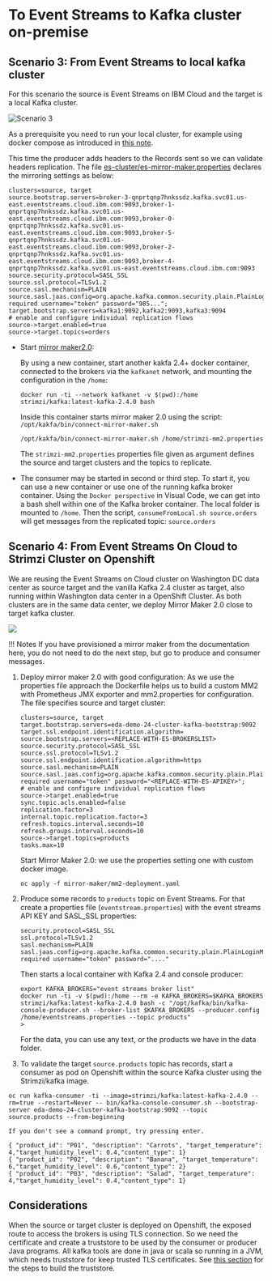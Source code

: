 # To Event Streams to Kafka cluster on-premise

## Scenario 3: From Event Streams to local kafka cluster

For this scenario the source is Event Streams on IBM Cloud and the target is a local Kafka cluster.

![Scenario 3](images/mm2-scen3.png)

As a prerequisite you need to run your local cluster, for example using docker compose as introduced in [this note](dc-local.md).

This time the producer adds headers to the Records sent so we can validate headers replication. The file [es-cluster/es-mirror-maker.properties](https://github.com/jbcodeforce/kp-data-replication/blob/master/mirror-maker-2/es-cluster/es-mirror-maker.properties) declares the mirroring settings as below:

```properties
clusters=source, target
source.bootstrap.servers=broker-3-qnprtqnp7hnkssdz.kafka.svc01.us-east.eventstreams.cloud.ibm.com:9093,broker-1-qnprtqnp7hnkssdz.kafka.svc01.us-east.eventstreams.cloud.ibm.com:9093,broker-0-qnprtqnp7hnkssdz.kafka.svc01.us-east.eventstreams.cloud.ibm.com:9093,broker-5-qnprtqnp7hnkssdz.kafka.svc01.us-east.eventstreams.cloud.ibm.com:9093,broker-2-qnprtqnp7hnkssdz.kafka.svc01.us-east.eventstreams.cloud.ibm.com:9093,broker-4-qnprtqnp7hnkssdz.kafka.svc01.us-east.eventstreams.cloud.ibm.com:9093
source.security.protocol=SASL_SSL
source.ssl.protocol=TLSv1.2
source.sasl.mechanism=PLAIN
source.sasl.jaas.config=org.apache.kafka.common.security.plain.PlainLoginModule required username="token" password="985...";
target.bootstrap.servers=kafka1:9092,kafka2:9093,kafka3:9094
# enable and configure individual replication flows
source->target.enabled=true
source->target.topics=orders
```

* Start [mirror maker2.0](https://cwiki.apache.org/confluence/display/KAFKA/KIP-382%3A+MirrorMaker+2.0):

    By using a new container, start another kakfa 2.4+ docker container, connected to the  brokers via the `kafkanet` network, and mounting the configuration in the `/home`:

    ```shell
    docker run -ti --network kafkanet -v $(pwd):/home strimzi/kafka:latest-kafka-2.4.0 bash
    ```

    Inside this container starts mirror maker 2.0 using the script: `/opt/kakfa/bin/connect-mirror-maker.sh`

    ```shell
    /opt/kakfa/bin/connect-mirror-maker.sh /home/strimzi-mm2.properties
    ```

    The `strimzi-mm2.properties` properties file given as argument defines the source and target clusters and the topics to replicate.

* The consumer may be started in second or third step. To start it, you can use a new container or use one of the running kafka broker container. Using the `Docker perspective` in Visual Code, we can get into a bash shell within one of the Kafka broker container. The local folder is mounted to `/home`. Then the script, `consumeFromLocal.sh source.orders` will get messages from the replicated topic: `source.orders`

## Scenario 4: From Event Streams On Cloud to Strimzi Cluster on Openshift

We are reusing the Event Streams on Cloud cluster on Washington DC data center as source target and the vanilla Kafka 2.4 cluster as target, also running within Washington data center in a OpenShift Cluster. As both clusters are in the same data center, we deploy Mirror Maker 2.0 close to target kafka cluster.

![](images/mm2-test1.png)

!!! Notes
        If you have provisioned a mirror maker from the documentation here, you do not need to do the next step, but go to produce and consumer messages.

1. Deploy mirror maker 2.0 with good configuration: As we use the properties file approach the Dockerfile helps us to build a custom MM2 with Prometheus JMX exporter and mm2.properties for configuration. The file specifies source and target cluster:

    ```properties
    clusters=source, target
    target.bootstrap.servers=eda-demo-24-cluster-kafka-bootstrap:9092
    target.ssl.endpoint.identification.algorithm=
    source.bootstrap.servers=<REPLACE-WITH-ES-BROKERSLIST>
    source.security.protocol=SASL_SSL
    source.ssl.protocol=TLSv1.2
    source.ssl.endpoint.identification.algorithm=https
    source.sasl.mechanism=PLAIN
    source.sasl.jaas.config=org.apache.kafka.common.security.plain.PlainLoginModule required username="token" password="<REPLACE-WITH-ES-APIKEY>";
    # enable and configure individual replication flows
    source->target.enabled=true
    sync.topic.acls.enabled=false
    replication.factor=3
    internal.topic.replication.factor=3
    refresh.topics.interval.seconds=10
    refresh.groups.interval.seconds=10
    source->target.topics=products
    tasks.max=10
    ```

    Start Mirror Maker 2.0: we use the properties setting one with custom docker image.

    ```shell
    oc apply -f mirror-maker/mm2-deployment.yaml
    ```

1. Produce some records to `products` topic on Event Streams. For that create a properties file (`eventstream.properties`) with the event streams API KEY and SASL_SSL properties:

    ```properties
    security.protocol=SASL_SSL
    ssl.protocol=TLSv1.2
    sasl.mechanism=PLAIN
    sasl.jaas.config=org.apache.kafka.common.security.plain.PlainLoginModule required username="token" password="...."
    ```

    Then starts a local container with Kafka 2.4 and console producer:
    
    ```shell
    export KAFKA_BROKERS="event streams broker list"
    docker run -ti -v $(pwd):/home --rm -e KAFKA_BROKERS=$KAFKA_BROKERS strimzi/kafka:latest-kafka-2.4.0 bash -c "/opt/kafka/bin/kafka-console-producer.sh --broker-list $KAFKA_BROKERS --producer.config /home/eventstreams.properties --topic products"
    > 
    ```

    For the data, you can use any text, or the products we have in the data folder.

1. To validate the target `source.products` topic has records, start a consumer as pod on Openshift within the source Kafka cluster using the Strimzi/kafka image.

  ```shell
  oc run kafka-consumer -ti --image=strimzi/kafka:latest-kafka-2.4.0 --rm=true --restart=Never -- bin/kafka-console-consumer.sh --bootstrap-server eda-demo-24-cluster-kafka-bootstrap:9092 --topic source.products --from-beginning

  If you don't see a command prompt, try pressing enter.

  { "product_id": "P01", "description": "Carrots", "target_temperature": 4,"target_humidity_level": 0.4,"content_type": 1}
  { "product_id": "P02", "description": "Banana", "target_temperature": 6,"target_humidity_level": 0.6,"content_type": 2}
  { "product_id": "P03", "description": "Salad", "target_temperature": 4,"target_humidity_level": 0.4,"content_type": 1}
  ```

## Considerations

When the source or target cluster is deployed on Openshift, the exposed route to access the brokers is using TLS connection. So we need the certificate and create a truststore to be used by the consumer or producer Java programs. All kafka tools are done in java or scala so running in a JVM, which needs truststore for keep trusted TLS certificates. See [this section](https://jbcodeforce.github.io/kp-data-replication/mm2-provisioning/#common-configuration) for the steps to build the truststore.
